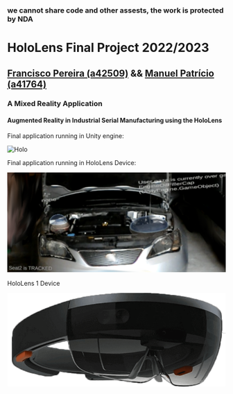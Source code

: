 ### we cannot share code and other assests, the work is protected by NDA

# HoloLens Final Project 2022/2023
## [Francisco Pereira (a42509)](https://github.com/ffarps) && [Manuel Patrício (a41764)](https://github.com/Rancid-coder)
### A Mixed Reality Application
#### Augmented Reality in Industrial Serial Manufacturing using the HoloLens

Final application running in Unity engine:

![Holo](/unityGamePrint.png)

Final application running in HoloLens Device:

![Holo](/Holoassembly.png)

HoloLens 1 Device

![Holo](/hololoLens.png)


